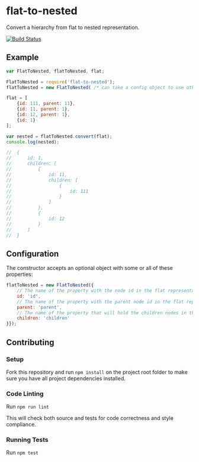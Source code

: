 flat-to-nested
==============

Convert a hierarchy from flat to nested representation.

[![Build Status](https://travis-ci.org/joaonuno/flat-to-nested-js.svg)](https://travis-ci.org/joaonuno/flat-to-nested-js)

## Example

```js
var FlatToNested, flatToNested, flat;

FlatToNested = require('flat-to-nested');
flatToNested = new FlatToNested( /* can take a config object to use other property names */ );

flat = [
	{id: 111, parent: 11},
	{id: 11, parent: 1},
	{id: 12, parent: 1},
	{id: 1}
];

var nested = flatToNested.convert(flat);
console.log(nested);

//	{
//		id: 1,
//		children: [
//			{
//				id: 11,
//				children: [
//					{
//						id: 111
//					}
//				]
//			},
//			{
//				id: 12
//			}
//		]
//	}
```

## Configuration

The constructor accepts an optional object with some or all of these properties:

```js
flatToNested = new FlatToNested({
	// The name of the property with the node id in the flat representation
	id: 'id',
	// The name of the property with the parent node id in the flat representation
	parent: 'parent',
	// The name of the property that will hold the children nodes in the nested representation
	children: 'children'
}});

```

## Contributing

### Setup

Fork this repository and run `npm install` on the project root folder to make sure you have all project dependencies installed.

### Code Linting

Run `npm run lint`

This will check both source and tests for code correctness and style compliance.

### Running Tests

Run `npm test`
